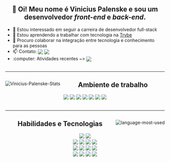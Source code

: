 <div align="center">
  <p>
    <h2>👋 Oi! Meu nome é Vinicius Palenske e sou um desenvolvedor <em>front-end</em> e <em>back-end</em>.</h2>
    <ul align="left">
      <li>👀 Estou interessado em seguir a carreira de desenvolvedor full-stack</li>
      <li>🌱 Estou aprendendo a trabalhar com tecnologia na <a href="https://www.betrybe.com/">Trybe</a></li>
      <li>💞️ Procuro colaborar na integração entre tecnologia e conhecimento para as pessoas</li>
      <li>📫 Contato:
         <span>
          <a href="https://www.linkedin.com/in/vini-palenske/" target="_blank">
            <img align="center" src="https://img.shields.io/badge/LinkedIn-0077B5?style=flat&logo=linkedin&logoColor=white"/></a>
          <a href="https://mail.google.com/mail/?view=cm&fs=1&to=viniciuspalenske@gmail.com" target="_blank">
            <img align="center" src="https://img.shields.io/badge/Gmail-D14836?style=flat&logo=gmail&logoColor=white"/></a>
         </span>
        </li>
      <li>:computer: Atividades recentes ~> <span>
          <a href="https://github.com/palenske/trybe-exercises" target="_blank">
            <img align="center" src="https://img.shields.io/badge/Github-000000?style=flat&logo=github&logoColor=white"/></a>
         </span></li>
      <br>
    </ul>
  </p>
</div>
<hr>
<div width="fit-content">
  <a href="#"><img align="left" src="https://github-readme-stats.vercel.app/api?username=palenske&theme=onedark&show_icons=true&hide=stars&custom_title=Minhas%20estatísticas%20no%20GitHub%20" alt="Vinicius-Palenske-Stats" width="fit-content"/></a>
  <div align="right">
    <div align="center">
      <h2>Ambiente de trabalho</h2>
      <a href="#"><img href="#" src="https://img.shields.io/badge/Ubuntu-E95420?style=for-the-badge&logo=ubuntu&logoColor=white"/></a>
      <a href="#"><img src="https://img.shields.io/badge/oh_my_zsh-1A2C34?style=for-the-badge&logo=ohmyzsh&logoColor=white"/></a>
      <a href="#"><img src="https://img.shields.io/badge/Zoom-2D8CFF?style=for-the-badge&logo=zoom&logoColor=white"/></a>
      <a href="#"><img src="https://img.shields.io/badge/Visual_Studio_Code-0078D4?style=for-the-badge&logo=visual%20studio%20code&logoColor=white"/></a>
      <a href="#"><img src="https://img.shields.io/badge/Slack-4A154B?style=for-the-badge&logo=slack&logoColor=white"/></a>
      <a href="#"><img src="https://img.shields.io/badge/Google_chrome-4285F4?style=for-the-badge&logo=Google-chrome&logoColor=white"/></a>
      <a href="#"><img src="https://img.shields.io/badge/Trello-0052CC?style=for-the-badge&logo=trello&logoColor=white"/></a>
    </div>
  </div>
</div>
<br>
<hr>
<div width="fit-content">
  <a href="#"><img align="right" src="https://github-readme-stats.vercel.app/api/top-langs/?username=palenske&theme=onedark&custom_title=Linguagens%20mais%20usadas&show_icons=true&locale=en" alt="language-most-used"/></a>
  <div align="left">
    <div align="center">
      <h2>Habilidades e Tecnologias</h2>
      <div>
        <a href="#"><img src="https://img.shields.io/badge/Bash-4D4D4D?style=for-the-badge&logo=gnu-bash&logoColor=white"></a>
        <a href="#"><img src="https://img.shields.io/badge/Git-F34F29?style=for-the-badge&logo=git&logoColor=white"></a>
      </div>
      <div>
        <a href="#"><img src="https://img.shields.io/badge/HTML5-E34F26?style=for-the-badge&logo=html5&logoColor=white"/></a>
        <a href="#"><img src="https://img.shields.io/badge/CSS3-1572B6?style=for-the-badge&logo=css3&logoColor=white"/></a>
        <a href="#"><img src="https://img.shields.io/badge/JavaScript-323330?style=for-the-badge&logo=javascript&logoColor=F7DF1E"/></a>
        <a href="#"><img src="https://img.shields.io/badge/React-20232A?style=for-the-badge&logo=react&logoColor=61DAFB"/></a>
      <div/>
      <div>
        <a href="#"><img src="https://img.shields.io/badge/Redux-593D88?style=for-the-badge&logo=redux&logoColor=white"/></a>
        <a href="#"><img src="https://img.shields.io/badge/React_Router-CA4245?style=for-the-badge&logo=react-router&logoColor=white"/></a>
        <a href="#"><img src="https://img.shields.io/badge/Jest-C21325?style=for-the-badge&logo=jest&logoColor=white"/></a>
        <a href="#"><img src="https://img.shields.io/badge/RTL-1A2C34?style=for-the-badge&amp;logo=testing-library&amp;logoColor=E33332"></a>
      </div>
      <div>
        <a href="#"><img src="https://img.shields.io/badge/Node.js-339933?style=for-the-badge&logo=nodedotjs&logoColor=white"/></a>
        <a href="#"><img src="https://img.shields.io/badge/Express.js-000000?style=for-the-badge&logo=express&logoColor=white"/></a>
        <a href="#"><img src="https://img.shields.io/badge/MySQL-4479A1?style=for-the-badge&logo=mysql&logoColor=white"/></a>
        <a href="#"><img src="https://img.shields.io/badge/MongoDB-4EA94B?style=for-the-badge&logo=mongodb&logoColor=white"/></a>
      </div>
    </div>
  </div>
</div>
